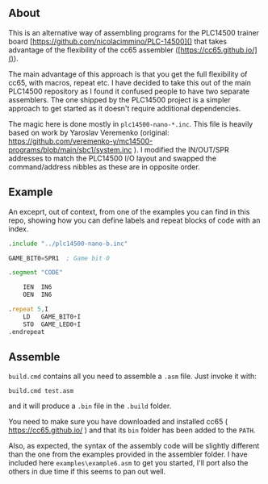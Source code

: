 ## About

This is an alternative way of assembling programs for the PLC14500 trainer board 
[https://github.com/nicolacimmino/PLC-14500]() that takes advantage  of the flexibility of the cc65 assembler
([https://cc65.github.io/]()).

The main advantage of this approach is that you get the full flexibility of cc65, with macros, repeat etc. I have
decided to take this out of the main PLC14500 repository as I found it confused people to have two separate assemblers.
The one shipped by the PLC14500 project is a simpler approach to get started as it doesn't require additional dependencies.

The magic here is done mostly in `plc14500-nano-*.inc`. This file is heavily based on work by Yaroslav Veremenko
(original: https://github.com/veremenko-y/mc14500-programs/blob/main/sbc1/system.inc ).  I modified the IN/OUT/SPR 
addresses to match the PLC14500 I/O layout and swapped the command/address nibbles as these are in opposite order.

## Example

An exceprt, out of context, from one of the examples you can find in this repo, showing how you can define labels and repeat blocks of code with an index.
````asm
.include "../plc14500-nano-b.inc"

GAME_BIT0=SPR1  ; Game bit 0

.segment "CODE"

    IEN  IN6
    OEN  IN6

.repeat 5,I
    LD   GAME_BIT0+I
    STO  GAME_LED0+I
.endrepeat

````


## Assemble

`build.cmd` contains all you need to assemble a `.asm` file. Just invoke it with:

`build.cmd test.asm`

and it will produce a `.bin` file in the `.build` folder.

You need to make sure you have downloaded and installed cc65 ( https://cc65.github.io/ ) and that its `bin` folder has
been added to the `PATH`.

Also, as expected, the syntax of the assembly code will be slightly different than the one from the examples provided
in the assembler folder. I have included here `examples\example6.asm` to get you started, I'll port also the others
in due time if this seems to pan out well.
